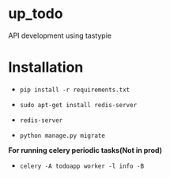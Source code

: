 # up_todo
API development using tastypie

# Installation

- `pip install -r requirements.txt`

- `sudo apt-get install redis-server`

- `redis-server`

- `python manage.py migrate`

**For running celery periodic tasks(Not in prod)**

- `celery -A todoapp worker -l info -B`
